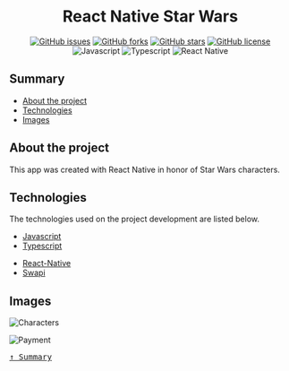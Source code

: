<div align='justify'>

<div align='center'>

# **React Native Star Wars**

</div>

<div align='center'>

[![GitHub issues](https://img.shields.io/github/issues/programador404/AppStarWars)](https://github.com/gezielyon/react_native_star_wars/issues)
[![GitHub forks](https://img.shields.io/github/forks/programador404/AppStarWars)](https://github.com/gezielyon/react_native_star_wars/network)
[![GitHub stars](https://img.shields.io/github/stars/programador404/AppStarWars)](https://github.com/gezielyon/react_native_star_wars/stargazers)
[![GitHub license](https://img.shields.io/github/license/programador404/AppStarWars)](https://github.com/gezielyon/react_native_star_wars)
![Javascript](https://img.shields.io/badge/Javascript-Language-yellow)
![Typescript](https://img.shields.io/badge/Typescript-Typing-blue)
![React Native](https://img.shields.io/badge/ReactNative-Components-pink)

</div>

## **Summary**
- [About the project](#about-the-project)
- [Technologies](#technologies)
- [Images](#images)

## **About the project**
This app was created with React Native in honor of Star Wars characters.

## **Technologies**
The technologies used on the project development are listed below.

- [Javascript](https://developer.mozilla.org/pt-BR/docs/Web/JavaScript)
- [Typescript](https://www.typescriptlang.org/)
* [React-Native](https://reactnative.dev/)
* [Swapi](https://swapi.dev/)

## **Images**
![Characters](https://user-images.githubusercontent.com/48457700/113476707-846f1180-9453-11eb-9e48-664539c7214f.png)

![Payment](https://user-images.githubusercontent.com/48457700/113476722-951f8780-9453-11eb-9dc5-38c8d9ddeadd.png)

<kbd>[&uarr; Summary](#summary)</kbd>
</div>
